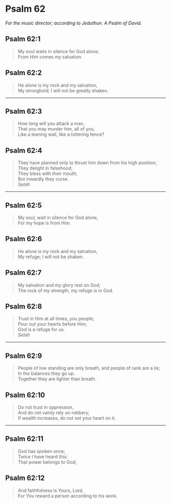 # Psalm 62

_For the music director; according to Jeduthun. A Psalm of David._

## Psalm 62:1

> My soul waits in silence for God alone;  
> From Him comes my salvation.

## Psalm 62:2

> He alone is my rock and my salvation,  
> My stronghold; I will not be greatly shaken.

---

## Psalm 62:3

> How long will you attack a man,  
> That you may murder him, all of you,  
> Like a leaning wall, like a tottering fence?

## Psalm 62:4

> They have planned only to thrust him down from his high position;  
> They delight in falsehood;  
> They bless with their mouth,  
> But inwardly they curse.  
> _Selah_

---

## Psalm 62:5

> My soul, wait in silence for God alone,  
> For my hope is from Him.

## Psalm 62:6

> He alone is my rock and my salvation,  
> My refuge; I will not be shaken.

## Psalm 62:7

> My salvation and my glory rest on God;  
> The rock of my strength, my refuge is in God.

## Psalm 62:8

> Trust in Him at all times, you people;  
> Pour out your hearts before Him;  
> God is a refuge for us.  
> _Selah_

---

## Psalm 62:9

> People of low standing are only breath, and people of rank are a lie;  
> In the balances they go up.  
> Together they are lighter than breath.

## Psalm 62:10

> Do not trust in oppression,  
> And do not vainly rely on robbery;  
> If wealth increases, do not set your heart on it.

---

## Psalm 62:11

> God has spoken once;  
> Twice I have heard this:  
> That power belongs to God;

## Psalm 62:12

> And faithfulness is Yours, Lord,  
> For You reward a person according to his work.

